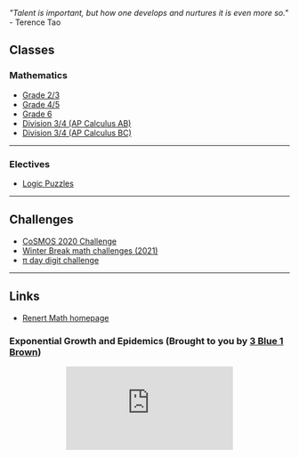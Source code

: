 *"Talent is important, but how one develops and nurtures it is even more so."* - Terence Tao

## Classes 

### Mathematics 
* [Grade 2/3](2021gr23.md)
* [Grade 4/5](2021gr45.md)
* [Grade 6](2021gr6.md)
* [Division 3/4 (AP Calculus AB)](2021APCalculusAB.md)
* [Division 3/4 (AP Calculus BC)](2021APCalculusBC.md)

---
### Electives 

* [Logic Puzzles](2021logicpuzzles.md)


---


## Challenges

* <a href="https://renertmath.github.io/RenertMath-CelebrateMath/"> CoSMOS 2020 Challenge</a> 
* <a href="https://vchan2.github.io/Challenges/2021-22Winter_Break.pdf"> Winter Break math challenges (2021) </a>
* <a href="https://vchan2.github.io/Challenges/2022-03-14_pi_day_digit_puzzle.pdf">&pi; day digit challenge</a>


<!--
* <a href="https://vchan2.github.io/Challenges/Rainbow_Stones.pdf"> Rainbow stones </a>
* <a href="https://vchan2.github.io/Challenges/Guy_digit_puzzle.pdf"> Digit puzzle for "Mathematical Play (Remembering Richard Guy)" </a>
* <a href="https://vchan2.github.io/Challenges/Guy_fractions.pdf"> Fraction puzzle for "Mathematical Play (Remembering Richard Guy)" </a>
* <a href="https://vchan2.github.io/Challenges/Fruit_puzzle.pdf"> Fruit algebra puzzle - over 95% of people cannot solve this! </a>
* <a href="https://vchan2.github.io/Challenges/2020-21Winter_Break.pdf"> Winter Break math challenges </a> (<a href="https://vchan2.github.io/Challenges/2020-21Winter_Break_winners.pdf">Results</a>)
* <a href="https://vchan2.github.io/Challenges/pi_digit_puzzle2021basic.pdf"> &pi; day 2021 challenge (basic version) </a>
* <a href="https://vchan2.github.io/Challenges/pi_digit_puzzle2021.pdf"> &pi; day 2021 challenge (advanced version) </a>
* <a href="https://vchan2.github.io/Challenges/2021-04-01_digit_puzzle.pdf"> 2021-04-01 challenge </a>
-->

---

## Links

* <a href="http://renertmath.github.io/">Renert Math homepage</a> 

### Exponential Growth and Epidemics (Brought to you by <a href="https://www.youtube.com/channel/UCYO_jab_esuFRV4b17AJtAw"> 3 Blue 1 Brown</a>)
<p align="center"> 
  <iframe src="https://www.youtube.com/embed/Kas0tIxDvrg" frameborder="0" allow="accelerometer; autoplay; encrypted-media; gyroscope; picture-in-picture" allowfullscreen class="vid"></iframe> </p>



